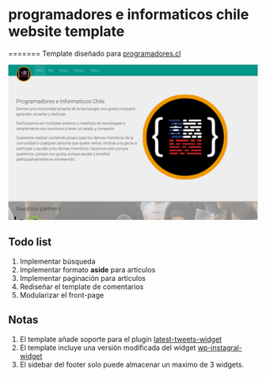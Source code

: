 # programadores e informaticos chile website template
=======
Template diseñado para [programadores.cl](http://www.programadores.cl)

![alt-tag](https://raw.githubusercontent.com/lcjury/proin-template/master/screenshot.png)

## Todo list
1. Implementar búsqueda
2. Implementar formato **aside** para articulos
3. Implementar paginación para articulos
4. Rediseñar el template de comentarios
5. Modularizar el front-page

## Notas

1. El template añade soporte para el plugin [latest-tweets-widget](https://cl.wordpress.org/plugins/latest-tweets-widget)
2. El template incluye una versión modificada del widget [wp-instagral-widget](https://github.com/scottsweb/wp-instagram-widget)
3. El sidebar del footer solo puede almacenar un maximo de 3 widgets.
